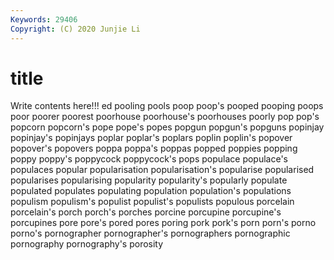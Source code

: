 ```yaml
---
Keywords: 29406
Copyright: (C) 2020 Junjie Li
---
```


# title

Write contents here!!!
ed 
pooling 
pools
poop 
poop's 
pooped 
pooping 
poops 
poor 
poorer 
poorest 
poorhouse 
poorhouse's
poorhouses 
poorly 
pop 
pop's 
popcorn 
popcorn's 
pope 
pope's 
popes 
popgun
popgun's 
popguns 
popinjay 
popinjay's 
popinjays 
poplar 
poplar's 
poplars 
poplin 
poplin's
popover 
popover's 
popovers 
poppa 
poppa's 
poppas 
popped 
poppies 
popping 
poppy
poppy's 
poppycock 
poppycock's 
pops 
populace 
populace's 
populaces 
popular 
popularisation 
popularisation's
popularise 
popularised 
popularises 
popularising 
popularity 
popularity's 
popularly 
populate 
populated 
populates
populating 
population 
population's 
populations 
populism 
populism's 
populist 
populist's 
populists 
populous
porcelain 
porcelain's 
porch 
porch's 
porches 
porcine 
porcupine 
porcupine's 
porcupines 
pore
pore's 
pored 
pores 
poring 
pork 
pork's 
porn 
porn's 
porno 
porno's
pornographer 
pornographer's 
pornographers 
pornographic 
pornography 
pornography's 
porosity 
